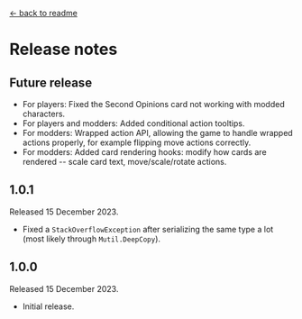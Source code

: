 [← back to readme](README.md)

# Release notes

## Future release

* For players: Fixed the Second Opinions card not working with modded characters.
* For players and modders: Added conditional action tooltips.
* For modders: Wrapped action API, allowing the game to handle wrapped actions properly, for example flipping move actions correctly.
* For modders: Added card rendering hooks: modify how cards are rendered -- scale card text, move/scale/rotate actions.

## 1.0.1
Released 15 December 2023.

* Fixed a `StackOverflowException` after serializing the same type a lot (most likely through `Mutil.DeepCopy`).

## 1.0.0
Released 15 December 2023.

* Initial release.